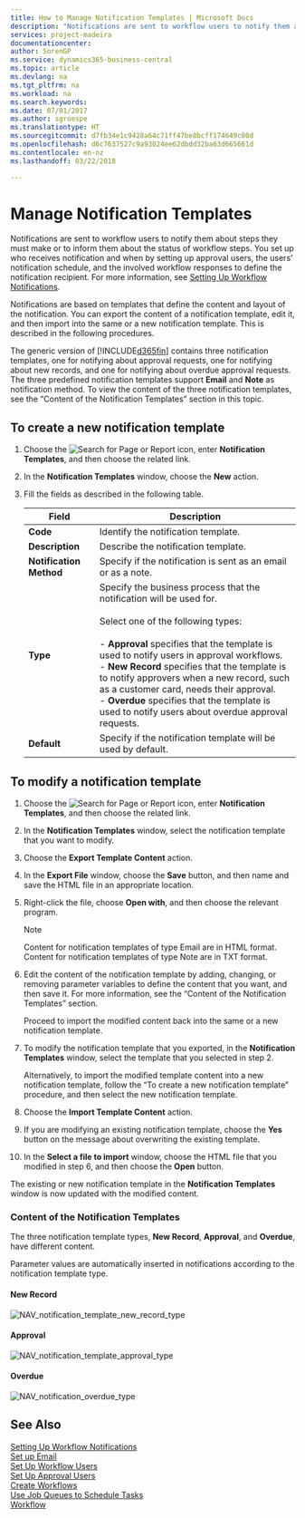 ```yaml
---
title: How to Manage Notification Templates | Microsoft Docs
description: "Notifications are sent to workflow users to notify them about steps they must make or to inform them about the status of workflow steps. You set up who receives notification and when by setting up approval users, the users’ notification schedule, and the involved workflow responses to define the notification recipient. For more information, see [Setting Up Workflow Notifications](across-setting-up-workflow-notifications.md)."
services: project-madeira
documentationcenter: 
author: SorenGP
ms.service: dynamics365-business-central
ms.topic: article
ms.devlang: na
ms.tgt_pltfrm: na
ms.workload: na
ms.search.keywords: 
ms.date: 07/01/2017
ms.author: sgroespe
ms.translationtype: HT
ms.sourcegitcommit: d7fb34e1c9428a64c71ff47be8bcff174649c00d
ms.openlocfilehash: d6c7637527c9a93024ee62dbdd32ba63d665661d
ms.contentlocale: en-nz
ms.lasthandoff: 03/22/2018

---
```

# <a name="manage-notification-templates"></a>Manage Notification Templates
Notifications are sent to workflow users to notify them about steps they must make or to inform them about the status of workflow steps. You set up who receives notification and when by setting up approval users, the users’ notification schedule, and the involved workflow responses to define the notification recipient. For more information, see [Setting Up Workflow Notifications](across-setting-up-workflow-notifications.md).  

 Notifications are based on templates that define the content and layout of the notification. You can export the content of a notification template, edit it, and then import into the same or a new notification template. This is described in the following procedures.  

 The generic version of [!INCLUDE[d365fin](includes/d365fin_md.md)] contains three notification templates, one for notifying about approval requests, one for notifying about new records, and one for notifying about overdue approval requests. The three predefined notification templates support **Email** and **Note** as notification method. To view the content of the three notification templates, see the “Content of the Notification Templates” section in this topic.

## <a name="to-create-a-new-notification-template"></a>To create a new notification template  
1.  Choose the ![Search for Page or Report](media/ui-search/search_small.png "Search for Page or Report icon") icon, enter **Notification Templates**, and then choose the related link.  
2.  In the **Notification Templates** window, choose the **New** action.  
3.  Fill the fields as described in the following table.  

    |Field|Description|  
    |---------------------------------|---------------------------------------|  
    |**Code**|Identify the notification template.|  
    |**Description**|Describe the notification template.|  
    |**Notification Method**|Specify if the notification is sent as an email or as a note.|  
    |**Type**|Specify the business process that the notification will be used for.<br /><br /> Select one of the following types:<br /><br /> -   **Approval** specifies that the template is used to notify users in approval workflows.<br />-   **New Record** specifies that the template is to notify approvers when a new record, such as a customer card, needs their approval.<br />-   **Overdue** specifies that the template is used to notify users about overdue approval requests.|  
    |**Default**|Specify if the notification template will be used by default.|  

## <a name="to-modify-a-notification-template"></a>To modify a notification template  
1.  Choose the ![Search for Page or Report](media/ui-search/search_small.png "Search for Page or Report icon") icon, enter **Notification Templates**, and then choose the related link.  
2.  In the **Notification Templates** window, select the notification template that you want to modify.  
3.  Choose the **Export Template Content** action.  
4.  In the **Export File** window, choose the **Save** button, and then name and save the HTML file in an appropriate location.  
5.  Right-click the file, choose **Open with**, and then choose the relevant program.  

    > [!NOTE]  
    >  Content for notification templates of type Email are in HTML format. Content for notification templates of type Note are in TXT format.  
6.  Edit the content of the notification template by adding, changing, or removing parameter variables to define the content that you want, and then save it. For more information, see the “Content of the Notification Templates” section.  

    Proceed to import the modified content back into the same or a new notification template.  
7.  To modify the notification template that you exported, in the **Notification Templates** window, select the template that you selected in step 2.  

    Alternatively, to import the modified template content into a new notification template, follow the “To create a new notification template” procedure, and then select the new notification template.  
8.  Choose the **Import Template Content** action.  
9. If you are modifying an existing notification template, choose the **Yes** button on the message about overwriting the existing template.  
10. In the **Select a file to import** window, choose the HTML file that you modified in step 6, and then choose the **Open** button.  

The existing or new notification template in the **Notification Templates** window is now updated with the modified content.  

### <a name="content-of-the-notification-templates"></a>Content of the Notification Templates  
The three notification template types, **New Record**, **Approval**, and **Overdue**, have different content.  

Parameter values are automatically inserted in notifications according to the notification template type.  

#### <a name="new-record"></a>New Record  
 ![NAV&#95;notification&#95;template&#95;new&#95;record&#95;type](media/nav_notification_template_new_record.png "NAV_notification_template_new_record")  

#### <a name="approval"></a>Approval  
 ![NAV&#95;notification&#95;template&#95;approval&#95;type](media/nav_notification_template_approval_type.png "NAV_notification_template_approval_type")  

#### <a name="overdue"></a>Overdue  
 ![NAV&#95;notification&#95;overdue&#95;type](media/nav_notification_overdue_type.png "NAV_notification_overdue_type")  

## <a name="see-also"></a>See Also  
 [Setting Up Workflow Notifications](across-setting-up-workflow-notifications.md)   
 [Set up Email](admin-how-setup-email.md)   
 [Set Up Workflow Users](across-how-to-set-up-workflow-users.md)   
 [Set Up Approval Users](across-how-to-set-up-approval-users.md)   
 [Create Workflows](across-how-to-create-workflows.md)   
 [Use Job Queues to Schedule Tasks](admin-job-queues-schedule-tasks.md)   
 [Workflow](across-workflow.md)   

